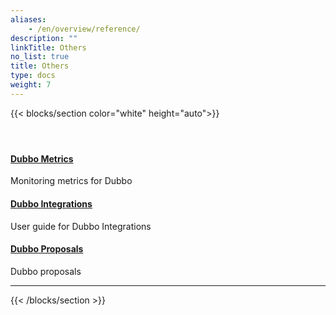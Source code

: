 ```yaml
---
aliases:
    - /en/overview/reference/
description: ""
linkTitle: Others
no_list: true
title: Others
type: docs
weight: 7
---
```


{{< blocks/section color="white" height="auto">}}
<div class="td-content list-page">
    <div class="lead"></div><header class="article-meta">
    </header><div class="row">
    <div class="col-sm col-md-6 mb-4 mb-md-0">
        <div class="h-100 card shadow">
            <div class="card-body">
                <h4 class="card-title">
                    <a href='{{< relref "./Metrics" >}}'>Dubbo Metrics</a>
                </h4>
                <p>Monitoring metrics for Dubbo</p>
            </div>
        </div>
    </div>
    <div class="col-sm col-md-6 mb-4 mb-md-0">
        <div class="h-100 card shadow">
            <div class="card-body">
                <h4 class="card-title">
                    <a href='{{< relref "./integrations" >}}'>Dubbo Integrations</a>
                </h4>
                <p>User guide for Dubbo Integrations</p>
            </div>
        </div>
    </div>
    <div class="col-sm col-md-6 mb-4 mb-md-0">
        <div class="h-100 card shadow">
            <div class="card-body">
                <h4 class="card-title">
                    <a href='{{< relref "./proposals" >}}'>Dubbo Proposals</a>
                </h4>
                <p>Dubbo proposals</p>
            </div>
        </div>
    </div>

</div>
<hr>
</div>

{{< /blocks/section >}}

